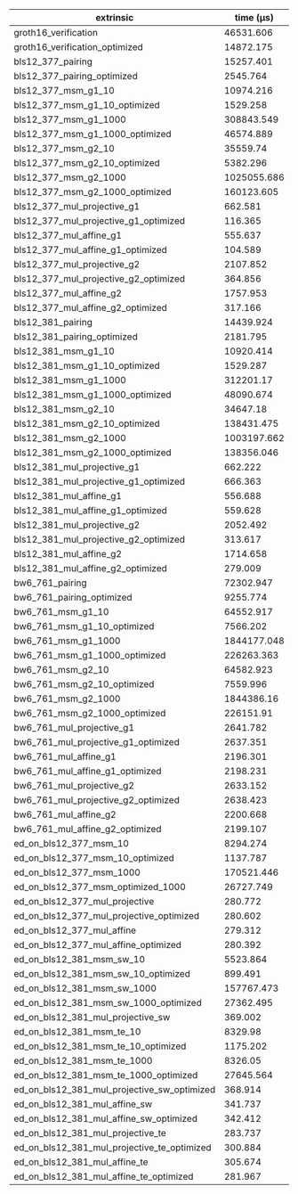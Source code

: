 | extrinsic                                   | time (µs)   |
| ------------------------------------------- | ----------- |
| groth16_verification                        | 46531.606   |
| groth16_verification_optimized              | 14872.175   |
| bls12_377_pairing                           | 15257.401   |
| bls12_377_pairing_optimized                 | 2545.764    |
| bls12_377_msm_g1_10                         | 10974.216   |
| bls12_377_msm_g1_10_optimized               | 1529.258    |
| bls12_377_msm_g1_1000                       | 308843.549  |
| bls12_377_msm_g1_1000_optimized             | 46574.889   |
| bls12_377_msm_g2_10                         | 35559.74    |
| bls12_377_msm_g2_10_optimized               | 5382.296    |
| bls12_377_msm_g2_1000                       | 1025055.686 |
| bls12_377_msm_g2_1000_optimized             | 160123.605  |
| bls12_377_mul_projective_g1                 | 662.581     |
| bls12_377_mul_projective_g1_optimized       | 116.365     |
| bls12_377_mul_affine_g1                     | 555.637     |
| bls12_377_mul_affine_g1_optimized           | 104.589     |
| bls12_377_mul_projective_g2                 | 2107.852    |
| bls12_377_mul_projective_g2_optimized       | 364.856     |
| bls12_377_mul_affine_g2                     | 1757.953    |
| bls12_377_mul_affine_g2_optimized           | 317.166     |
| bls12_381_pairing                           | 14439.924   |
| bls12_381_pairing_optimized                 | 2181.795    |
| bls12_381_msm_g1_10                         | 10920.414   |
| bls12_381_msm_g1_10_optimized               | 1529.287    |
| bls12_381_msm_g1_1000                       | 312201.17   |
| bls12_381_msm_g1_1000_optimized             | 48090.674   |
| bls12_381_msm_g2_10                         | 34647.18    |
| bls12_381_msm_g2_10_optimized               | 138431.475  |
| bls12_381_msm_g2_1000                       | 1003197.662 |
| bls12_381_msm_g2_1000_optimized             | 138356.046  |
| bls12_381_mul_projective_g1                 | 662.222     |
| bls12_381_mul_projective_g1_optimized       | 666.363     |
| bls12_381_mul_affine_g1                     | 556.688     |
| bls12_381_mul_affine_g1_optimized           | 559.628     |
| bls12_381_mul_projective_g2                 | 2052.492    |
| bls12_381_mul_projective_g2_optimized       | 313.617     |
| bls12_381_mul_affine_g2                     | 1714.658    |
| bls12_381_mul_affine_g2_optimized           | 279.009     |
| bw6_761_pairing                             | 72302.947   |
| bw6_761_pairing_optimized                   | 9255.774    |
| bw6_761_msm_g1_10                           | 64552.917   |
| bw6_761_msm_g1_10_optimized                 | 7566.202    |
| bw6_761_msm_g1_1000                         | 1844177.048 |
| bw6_761_msm_g1_1000_optimized               | 226263.363  |
| bw6_761_msm_g2_10                           | 64582.923   |
| bw6_761_msm_g2_10_optimized                 | 7559.996    |
| bw6_761_msm_g2_1000                         | 1844386.16  |
| bw6_761_msm_g2_1000_optimized               | 226151.91   |
| bw6_761_mul_projective_g1                   | 2641.782    |
| bw6_761_mul_projective_g1_optimized         | 2637.351    |
| bw6_761_mul_affine_g1                       | 2196.301    |
| bw6_761_mul_affine_g1_optimized             | 2198.231    |
| bw6_761_mul_projective_g2                   | 2633.152    |
| bw6_761_mul_projective_g2_optimized         | 2638.423    |
| bw6_761_mul_affine_g2                       | 2200.668    |
| bw6_761_mul_affine_g2_optimized             | 2199.107    |
| ed_on_bls12_377_msm_10                      | 8294.274    |
| ed_on_bls12_377_msm_10_optimized            | 1137.787    |
| ed_on_bls12_377_msm_1000                    | 170521.446  |
| ed_on_bls12_377_msm_optimized_1000          | 26727.749   |
| ed_on_bls12_377_mul_projective              | 280.772     |
| ed_on_bls12_377_mul_projective_optimized    | 280.602     |
| ed_on_bls12_377_mul_affine                  | 279.312     |
| ed_on_bls12_377_mul_affine_optimized        | 280.392     |
| ed_on_bls12_381_msm_sw_10                   | 5523.864    |
| ed_on_bls12_381_msm_sw_10_optimized         | 899.491     |
| ed_on_bls12_381_msm_sw_1000                 | 157767.473  |
| ed_on_bls12_381_msm_sw_1000_optimized       | 27362.495   |
| ed_on_bls12_381_mul_projective_sw           | 369.002     |
| ed_on_bls12_381_msm_te_10                   | 8329.98     |
| ed_on_bls12_381_msm_te_10_optimized         | 1175.202    |
| ed_on_bls12_381_msm_te_1000                 | 8326.05     |
| ed_on_bls12_381_msm_te_1000_optimized       | 27645.564   |
| ed_on_bls12_381_mul_projective_sw_optimized | 368.914     |
| ed_on_bls12_381_mul_affine_sw               | 341.737     |
| ed_on_bls12_381_mul_affine_sw_optimized     | 342.412     |
| ed_on_bls12_381_mul_projective_te           | 283.737     |
| ed_on_bls12_381_mul_projective_te_optimized | 300.884     |
| ed_on_bls12_381_mul_affine_te               | 305.674     |
| ed_on_bls12_381_mul_affine_te_optimized     | 281.967     |

